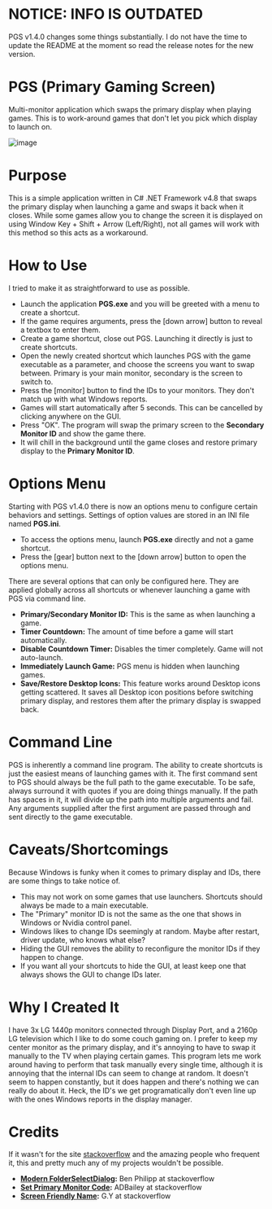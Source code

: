 # NOTICE: INFO IS OUTDATED
PGS v1.4.0 changes some things substantially. I do not have the time to update the README at the moment so read the release notes for the new version.

# PGS (Primary Gaming Screen)
Multi-monitor application which swaps the primary display when playing games. This is to work-around games that don't let you pick which display to launch on.

![image](https://github.com/BigheadSMZ/PGS/assets/9309452/80bb4019-1d5d-447e-bfea-51a8577e8102)

# Purpose
This is a simple application written in C# .NET Framework v4.8 that swaps the primary display when launching a game and swaps it back when it closes. While some games allow you to change the screen it is displayed on using Window Key + Shift + Arrow (Left/Right), not all games will work with this method so this acts as a workaround.

# How to Use
I tried to make it as straightforward to use as possible.
- Launch the application **PGS.exe** and you will be greeted with a menu to create a shortcut.
- If the game requires arguments, press the [down arrow] button to reveal a textbox to enter them.
- Create a game shortcut, close out PGS. Launching it directly is just to create shortcuts.
- Open the newly created shortcut which launches PGS with the game executable as a parameter, and choose the screens you want to swap between. Primary is your main monitor, secondary is the screen to switch to.
- Press the [monitor] button to find the IDs to your monitors. They don't match up with what Windows reports.
- Games will start automatically after 5 seconds. This can be cancelled by clicking anywhere on the GUI.
- Press "OK". The program will swap the primary screen to the **Secondary Monitor ID** and show the game there.
- It will chill in the background until the game closes and restore primary display to the **Primary Monitor ID**.

# Options Menu
Starting with PGS v1.4.0 there is now an options menu to configure certain behaviors and settings. Settings of option values are stored in an INI file named **PGS.ini**.
- To access the options menu, launch **PGS.exe** directly and not a game shortcut.
- Press the [gear] button next to the [down arrow] button to open the options menu.

There are several options that can only be configured here. They are applied globally across all shortcuts or whenever launching a game with PGS via command line. 
- **Primary/Secondary Monitor ID:** This is the same as when launching a game.
- **Timer Countdown:** The amount of time before a game will start automatically.
- **Disable Countdown Timer:** Disables the timer completely. Game will not auto-launch.
- **Immediately Launch Game:** PGS menu is hidden when launching games.
- **Save/Restore Desktop Icons:** This feature works around Desktop icons getting scattered. It saves all Desktop icon positions before switching primary display, and restores them after the primary display is swapped back.

# Command Line
PGS is inherently a command line program. The ability to create shortcuts is just the easiest means of launching games with it. The first command sent to PGS should always be the full path to the game executable. To be safe, always surround it with quotes if you are doing things manually. If the path has spaces in it, it will divide up the path into multiple arguments and fail. Any arguments supplied after the first argument are passed through and sent directly to the game executable.

# Caveats/Shortcomings
Because Windows is funky when it comes to primary display and IDs, there are some things to take notice of.
- This may not work on some games that use launchers. Shortcuts should always be made to a main executable.
- The "Primary" monitor ID is not the same as the one that shows in Windows or Nvidia control panel.
- Windows likes to change IDs seemingly at random. Maybe after restart, driver update, who knows what else?
- Hiding the GUI removes the ability to reconfigure the monitor IDs if they happen to change.
- If you want all your shortcuts to hide the GUI, at least keep one that always shows the GUI to change IDs later. 

# Why I Created It
I have 3x LG 1440p monitors connected through Display Port, and a 2160p LG television which I like to do some couch gaming on. I prefer to keep my center monitor as the primary display, and it's annoying to have to swap it manually to the TV when playing certain games. This program lets me work around having to perform that task manually every single time, although it is annoying that the internal IDs can seem to change at random. It doesn't seem to happen constantly, but it does happen and there's nothing we can really do about it. Heck, the ID's we get programatically don't even line up with the ones Windows reports in the display manager.

# Credits
If it wasn't for the site [stackoverflow](https://stackoverflow.com) and the amazing people who frequent it, this and pretty much any of my projects wouldn't be possible.
- **[Modern FolderSelectDialog](https://stackoverflow.com/questions/66823581/use-the-upgraded-folderbrowserdialog-vista-style-in-powershell):** Ben Philipp at stackoverflow
- **[Set Primary Monitor Code](https://stackoverflow.com/questions/195267/use-windows-api-from-c-sharp-to-set-primary-monitor):** ADBailey at stackoverflow
- **[Screen Friendly Name](https://stackoverflow.com/questions/4958683/how-do-i-get-the-actual-monitor-name-as-seen-in-the-resolution-dialog):** G.Y at stackoverflow
